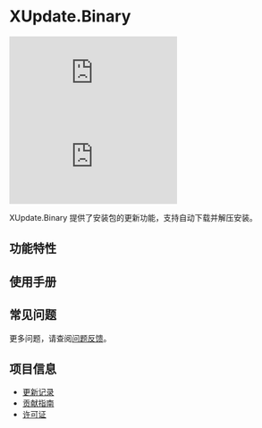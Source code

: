 # XUpdate.Binary

[![Version](https://img.shields.io/npm/v/org.eframework.u3d.upd.patch)](https://www.npmjs.com/package/org.eframework.u3d.upd.patch)
[![Downloads](https://img.shields.io/npm/dm/org.eframework.u3d.upd.patch)](https://www.npmjs.com/package/org.eframework.u3d.upd.patch)

XUpdate.Binary 提供了安装包的更新功能，支持自动下载并解压安装。

## 功能特性

## 使用手册

## 常见问题

更多问题，请查阅[问题反馈](../CONTRIBUTING.md#问题反馈)。

## 项目信息

- [更新记录](../CHANGELOG.md)
- [贡献指南](../CONTRIBUTING.md)
- [许可证](../LICENSE.md)
